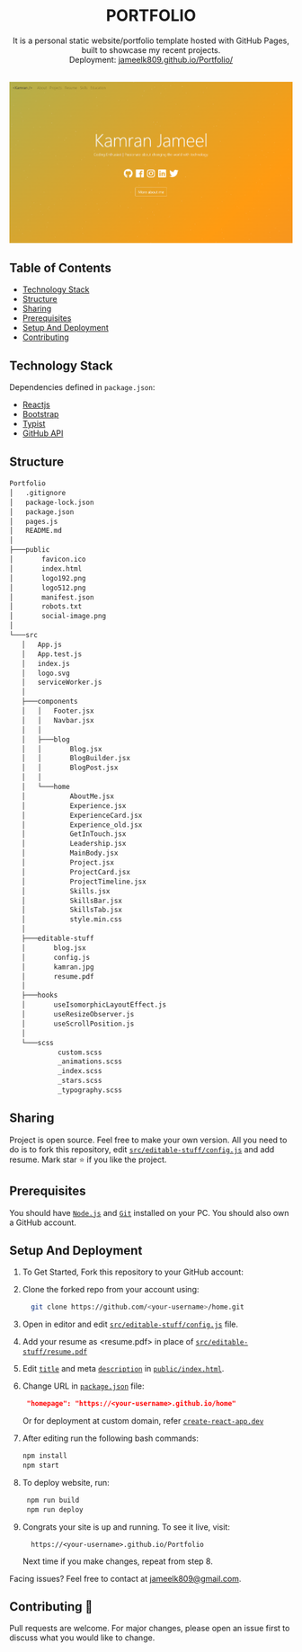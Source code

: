 <p align="center">
  <h1 align="center">PORTFOLIO</h1>

  <p align="center">
    It is a personal static website/portfolio template hosted with GitHub Pages, built to showcase my recent projects. <br>Deployment: 
    <a href="https://jameelk809.github.io/Portfolio/">jameelk809.github.io/Portfolio/</a>
    <br />
    <br />
  </p>
</p>

[![Site Preview](/public/social-image.png)](https://jameelk809.github.io/Portfolio/)


## Table of Contents

- [Technology Stack](#technology-stack-)
- [Structure](#structure-)
- [Sharing](#sharing-)
- [Prerequisites](#prerequisites-)
- [Setup And Deployment](#setup-and-deployment-)
- [Contributing](#contributing-)

## Technology Stack

Dependencies defined in `package.json`:

- [Reactjs](https://reactjs.org/)
- [Bootstrap](https://getbootstrap.com/)
- [Typist](https://github.com/jstejada/react-typist)
- [GitHub API](https://developer.github.com/v3/repos/)

## Structure
```bash
Portfolio
│   .gitignore
│   package-lock.json
│   package.json
│   pages.js
│   README.md
│
├───public
│       favicon.ico
│       index.html
│       logo192.png
│       logo512.png
│       manifest.json
│       robots.txt
│       social-image.png
│
└───src
   │   App.js
   │   App.test.js
   │   index.js
   │   logo.svg
   │   serviceWorker.js
   │
   ├───components
   │   │   Footer.jsx
   │   │   Navbar.jsx
   │   │
   │   ├───blog
   │   │       Blog.jsx
   │   │       BlogBuilder.jsx
   │   │       BlogPost.jsx
   │   │
   │   └───home
   │           AboutMe.jsx
   │           Experience.jsx
   │           ExperienceCard.jsx
   │           Experience_old.jsx
   │           GetInTouch.jsx
   │           Leadership.jsx
   │           MainBody.jsx
   │           Project.jsx
   │           ProjectCard.jsx
   │           ProjectTimeline.jsx
   │           Skills.jsx
   │           SkillsBar.jsx
   │           SkillsTab.jsx
   │           style.min.css
   │
   ├───editable-stuff
   │       blog.jsx
   │       config.js
   │       kamran.jpg
   │       resume.pdf
   │
   ├───hooks
   │       useIsomorphicLayoutEffect.js
   │       useResizeObserver.js
   │       useScrollPosition.js
   │
   └───scss
            custom.scss
            _animations.scss
            _index.scss
            _stars.scss
            _typography.scss
```

## Sharing

Project is open source. Feel free to make your own version. All you need to do is to fork this repository, edit [`src/editable-stuff/config.js`](./src/editable-stuff/config.js) and add resume. Mark star ⭐ if you like the project.

## Prerequisites

You should have [`Node.js`](https://nodejs.org/en/) and [`Git`](https://git-scm.com/) installed on your PC. You should also own a GitHub account.

## Setup And Deployment

1. To Get Started, Fork this repository to your GitHub account:
2. Clone the forked repo from your account using:

   ```bash
     git clone https://github.com/<your-username>/home.git
   ```

3. Open in editor and edit [`src/editable-stuff/config.js`](./src/editable-stuff/config.js) file.

4. Add your resume as <resume.pdf> in place of [`src/editable-stuff/resume.pdf`](./src/editable-stuff/)

5. Edit [`title`](./public/index.html#L34) and meta [`description`](./public/index.html#L13) in [`public/index.html`](./public/index.html).
6. Change URL in [`package.json`](./package.json) file:

   ```json
    "homepage": "https://<your-username>.github.io/home"
   ```

   Or for deployment at custom domain, refer [`create-react-app.dev`](https://create-react-app.dev/docs/deployment/#step-1-add-homepage-to-packagejson)

7. After editing run the following bash commands:

   ```bash
   npm install
   npm start
   ```

8. To deploy website, run:

   ```bash
    npm run build
    npm run deploy
   ```

9. Congrats your site is up and running. To see it live, visit:

   ```https
     https://<your-username>.github.io/Portfolio
   ```

   Next time if you make changes, repeat from step 8.

Facing issues? Feel free to contact at jameelk809@gmail.com.

## Contributing 🙌

Pull requests are welcome. For major changes, please open an issue first to discuss what you would like to change.
